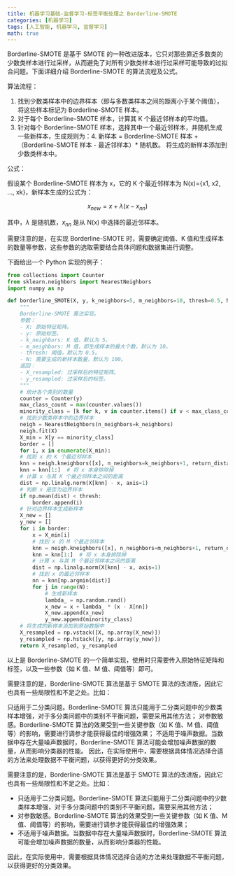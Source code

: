 ```yaml
---
title: 机器学习基础-监督学习-标签平衡处理之 Borderline-SMOTE
categories: [机器学习]
tags: [人工智能, 机器学习, 监督学习]
math: true
---
```


Borderline-SMOTE 是基于 SMOTE 的一种改进版本，它只对那些靠近多数类的少数类样本进行过采样，从而避免了对所有少数类样本进行过采样可能导致的过拟合问题。下面详细介绍 Borderline-SMOTE 的算法流程及公式。

算法流程：

1. 找到少数类样本中的边界样本（即与多数类样本之间的距离小于某个阈值），将这些样本标记为 Borderline-SMOTE 样本。
2. 对于每个 Borderline-SMOTE 样本，计算其 K 个最近邻样本的平均值。
3. 针对每个 Borderline-SMOTE 样本，选择其中一个最近邻样本，并随机生成一些新样本，生成规则为：4. 新样本 = Borderline-SMOTE 样本 + （Borderline-SMOTE 样本 - 最近邻样本）\* 随机数。
   将生成的新样本添加到少数类样本中。

公式：

假设某个 Borderline-SMOTE 样本为 x，它的 K 个最近邻样本为 N(x)={x1, x2, ..., xk}，新样本生成的公式为：

$$
x_{new} = x + \lambda (x - x_{nn})
$$

其中，$\lambda$ 是随机数，$x_{nn}$ 是从 N(x) 中选择的最近邻样本。

需要注意的是，在实现 Borderline-SMOTE 时，需要确定阈值、K 值和生成样本的数量等参数，这些参数的选取需要结合具体问题和数据集进行调整。

下面给出一个 Python 实现的例子：

```python
from collections import Counter
from sklearn.neighbors import NearestNeighbors
import numpy as np

def borderline_SMOTE(X, y, k_neighbors=5, m_neighbors=10, thresh=0.5, N=100):
    """
    Borderline-SMOTE 算法实现。
    参数：
    - X: 原始特征矩阵。
    - y: 原始标签。
    - k_neighbors: K 值，默认为 5。
    - m_neighbors: M 值，即生成样本的最大个数，默认为 10。
    - thresh: 阈值，默认为 0.5。
    - N: 需要生成的新样本数量，默认为 100。
    返回：
    - X_resampled: 过采样后的特征矩阵。
    - y_resampled: 过采样后的标签。
    """
    # 统计各个类别的数量
    counter = Counter(y)
    max_class_count = max(counter.values())
    minority_class = [k for k, v in counter.items() if v < max_class_count][0]
    # 找到少数类样本中的边界样本
    neigh = NearestNeighbors(n_neighbors=k_neighbors)
    neigh.fit(X)
    X_min = X[y == minority_class]
    border = []
    for i, x in enumerate(X_min):
    # 找到 x 的 K 个最近邻样本
    knn = neigh.kneighbors([x], n_neighbors=k_neighbors+1, return_distance=False)[0]
    knn = knn[1:]  # 将 x 本身排除掉
    # 计算 x 与其 K 个最近邻样本之间的距离
    dist = np.linalg.norm(X[knn] - x, axis=1)
    # 判断 x 是否为边界样本
    if np.mean(dist) < thresh:
        border.append(i)
    # 针对边界样本生成新样本
    X_new = []
    y_new = []
    for i in border:
        x = X_min[i]
        # 找到 x 的 M 个最近邻样本
        knn = neigh.kneighbors([x], n_neighbors=m_neighbors+1, return_distance=False)[0]
        knn = knn[1:]  # 将 x 本身排除掉
        # 计算 x 与其 M 个最近邻样本之间的距离
        dist = np.linalg.norm(X[knn] - x, axis=1)
        # 找到 x 的最近邻样本
        nn = knn[np.argmin(dist)]
        for j in range(N):
            # 生成新样本
            lambda_ = np.random.rand()
            x_new = x + lambda_ * (x - X[nn])
            X_new.append(x_new)
            y_new.append(minority_class)
    # 将生成的新样本添加到原始数据中
    X_resampled = np.vstack([X, np.array(X_new)])
    y_resampled = np.hstack([y, np.array(y_new)])
    return X_resampled, y_resampled
```

以上是 Borderline-SMOTE 的一个简单实现，使用时只需要传入原始特征矩阵和标签，以及一些参数（如 K 值、M 值、阈值等）即可。

需要注意的是，Borderline-SMOTE 算法是基于 SMOTE 算法的改进版，因此它也具有一些局限性和不足之处。比如：

只适用于二分类问题。Borderline-SMOTE 算法只能用于二分类问题中的少数类样本增强，对于多分类问题中的类别不平衡问题，需要采用其他方法；
对参数敏感。Borderline-SMOTE 算法的效果受到一些关键参数（如 K 值、M 值、阈值等）的影响，需要进行调参才能获得最佳的增强效果；
不适用于噪声数据。当数据中存在大量噪声数据时，Borderline-SMOTE 算法可能会增加噪声数据的数量，从而影响分类器的性能。
因此，在实际使用中，需要根据具体情况选择合适的方法来处理数据不平衡问题，以获得更好的分类效果。

需要注意的是，Borderline-SMOTE 算法是基于 SMOTE 算法的改进版，因此它也具有一些局限性和不足之处。比如：

- 只适用于二分类问题。Borderline-SMOTE 算法只能用于二分类问题中的少数类样本增强，对于多分类问题中的类别不平衡问题，需要采用其他方法；
- 对参数敏感。Borderline-SMOTE 算法的效果受到一些关键参数（如 K 值、M 值、阈值等）的影响，需要进行调参才能获得最佳的增强效果；
- 不适用于噪声数据。当数据中存在大量噪声数据时，Borderline-SMOTE 算法可能会增加噪声数据的数量，从而影响分类器的性能。

因此，在实际使用中，需要根据具体情况选择合适的方法来处理数据不平衡问题，以获得更好的分类效果。
